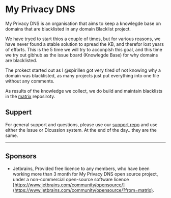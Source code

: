 # My Privacy DNS

My Privacy DNS is an organisation that aims to keep a knowlegde base on domains that are blacklisted in any domain Blacklist project.

We have tryed to start thios a couple of times, but for various reasons, we have never found a stable solution to spread the KB, and therefor lost years of efforts. This is the 5 time we will try to acconplsh this goal, and this time we try out gibhub as the issue board (Knowlegde Base) for why domains are blacklisted.

The prokect started out as I @spirillen got very tired of not knowing why a domain was blacklisted, as many projects just put everything into one file without any comments.

As results of the knowledge we collect, we do build and maintain blacklists in the [matrix](https://github.com/mypdns/matrix) reposiroty.

## Suppert
For general support and questions, please use our [support repo](https://github.com/mypdns/Support) and use either the Issue or Dicussion system. At the end of the day.. they are the same.

---------

## Sponsors

- Jetbrains, Provided free licence to any members, who have been working more
  than 3 month for My Privacy DNS open source project, under a non-commercial
  open-source software licence
  [https://www.jetbrains.com/community/opensource/](https://www.jetbrains.com/community/opensource/?from=matrix).
